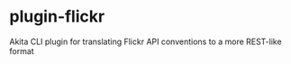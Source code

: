 # plugin-flickr

Akita CLI plugin for translating Flickr API conventions to a more REST-like format

